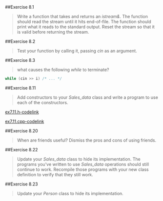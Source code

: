 ##Exercise 8.1

> Write a function that takes and returns an *istream&*. The function should read the stream until it hits end-of-file.
> The function should print what it reads to the standard output. Reset the stream so that it is valid before returning
> the stream.

##Exercise 8.2

> Test your function by calling it, passing *cin* as an argument.

##Exercise 8.3

> what causes the following *while* to terminate?

```cpp
while (cin >> i) /* ... */
```

##Exercise 8.11

> Add constructors to your *Sales_data* class and write a program to use each of the constructors.

[ex7.11.h-codelink](exercise7.11.h)

[ex7.11.cpp-codelink](exercise7.11.cpp)

##Exercise 8.20

> When are friends useful? Dismiss the pros and cons of using friends.

##Exercise 8.22

> Update your *Sales_data* class to hide its implementation. The programs you've written to use *Sales_data* operations
> should still continue to work. Recompile those programs with your new class definition to verify that they still work.

##Exercise 8.23

> Update your *Person* class to hide its implementation.


